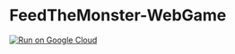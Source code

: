 # FeedTheMonster-WebGame

[![Run on Google Cloud](https://deploy.cloud.run/button.svg)](https://deploy.cloud.run/?git_repo=https://github.com/google-jules/FeedTheMonster-WebGame.git)